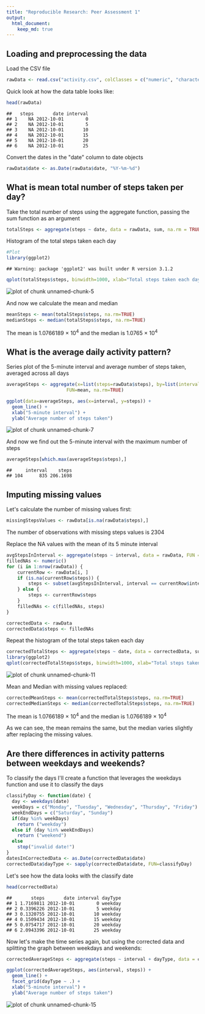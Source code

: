 ```yaml
---
title: "Reproducible Research: Peer Assessment 1"
output: 
  html_document:
    keep_md: true
---
```



## Loading and preprocessing the data
Load the CSV file

```r
rawData <- read.csv("activity.csv", colClasses = c("numeric", "character", "numeric"))
```

Quick look at how the data table looks like:

```r
head(rawData)
```

```
##   steps       date interval
## 1    NA 2012-10-01        0
## 2    NA 2012-10-01        5
## 3    NA 2012-10-01       10
## 4    NA 2012-10-01       15
## 5    NA 2012-10-01       20
## 6    NA 2012-10-01       25
```

Convert the dates in the "date" column to date objects

```r
rawData$date <- as.Date(rawData$date, "%Y-%m-%d")
```

## What is mean total number of steps taken per day?
Take the total number of steps using the aggregate function, passing the sum function as an argument

```r
totalSteps <- aggregate(steps ~ date, data = rawData, sum, na.rm = TRUE)
```

Histogram of the total steps taken each day

```r
#Plot
library(ggplot2)
```

```
## Warning: package 'ggplot2' was built under R version 3.1.2
```

```r
qplot(totalSteps$steps, binwidth=1000, xlab="Total steps taken each day")
```

![plot of chunk unnamed-chunk-5](figure/unnamed-chunk-5-1.png) 

And now we calculate the mean and median

```r
meanSteps <- mean(totalSteps$steps, na.rm=TRUE)
medianSteps <- median(totalSteps$steps, na.rm=TRUE)
```

The mean is 1.0766189 &times; 10<sup>4</sup> and the median is 1.0765 &times; 10<sup>4</sup>

## What is the average daily activity pattern?
Series plot of the 5-minute interval and average number of steps taken, averaged across all days

```r
averageSteps <- aggregate(x=list(steps=rawData$steps), by=list(interval=rawData$interval),
                      FUN=mean, na.rm=TRUE)

ggplot(data=averageSteps, aes(x=interval, y=steps)) +
  geom_line() +
  xlab("5-minute interval") +
  ylab("Average number of steps taken")
```

![plot of chunk unnamed-chunk-7](figure/unnamed-chunk-7-1.png) 

And now we find out the 5-minute interval with the maximum number of steps

```r
averageSteps[which.max(averageSteps$steps),]
```

```
##     interval    steps
## 104      835 206.1698
```


## Imputing missing values
Let's calculate the number of missing values first:

```r
missingStepsValues <- rawData[is.na(rawData$steps),]
```
The number of observations with missing steps values is 2304

Replace the NA values with the mean of its 5 minute interval

```r
avgStepsInInterval <- aggregate(steps ~ interval, data = rawData, FUN = mean)
filledNAs <- numeric()
for (i in 1:nrow(rawData)) {
    currentRow <- rawData[i, ]
    if (is.na(currentRow$steps)) {
        steps <- subset(avgStepsInInterval, interval == currentRow$interval)$steps
    } else {
        steps <- currentRow$steps
    }
    filledNAs <- c(filledNAs, steps)
}

correctedData <- rawData
correctedData$steps <- filledNAs
```

Repeat the histogram of the total steps taken each day

```r
correctedTotalSteps <- aggregate(steps ~ date, data = correctedData, sum, na.rm = TRUE)
library(ggplot2)
qplot(correctedTotalSteps$steps, binwidth=1000, xlab="Total steps taken each day, missing values replaced")
```

![plot of chunk unnamed-chunk-11](figure/unnamed-chunk-11-1.png) 

Mean and Median with missing values replaced:


```r
correctedMeanSteps <- mean(correctedTotalSteps$steps, na.rm=TRUE)
correctedMedianSteps <- median(correctedTotalSteps$steps, na.rm=TRUE)
```

The mean is 1.0766189 &times; 10<sup>4</sup> and the median is 1.0766189 &times; 10<sup>4</sup>

As we can see, the mean remains the same, but the median varies slightly after replacing the missing values.

## Are there differences in activity patterns between weekdays and weekends?
To classify the days I'll create a function that leverages the weekdays function and use it to classify the days

```r
classifyDay <- function(date) {
  day <- weekdays(date)
  weekDays = c("Monday", "Tuesday", "Wednesday", "Thursday", "Friday")
  weekEndDays = c("Saturday", "Sunday")
  if(day %in% weekDays)
    return ("weekday")
  else if (day %in% weekEndDays)
    return ("weekend")
  else 
    stop("invalid date!")
}
datesInCorrectedData <- as.Date(correctedData$date)
correctedData$dayType <- sapply(correctedData$date, FUN=classifyDay)
```

Let's see how the data looks with the classify date

```r
head(correctedData)
```

```
##       steps       date interval dayType
## 1 1.7169811 2012-10-01        0 weekday
## 2 0.3396226 2012-10-01        5 weekday
## 3 0.1320755 2012-10-01       10 weekday
## 4 0.1509434 2012-10-01       15 weekday
## 5 0.0754717 2012-10-01       20 weekday
## 6 2.0943396 2012-10-01       25 weekday
```

Now let's make the time series again, but using the corrected data and splitting the graph between weekdays and weekends:

```r
correctedAverageSteps <- aggregate(steps ~ interval + dayType, data = correctedData, mean)

ggplot(correctedAverageSteps, aes(interval, steps)) + 
  geom_line() + 
  facet_grid(dayType ~ .) +
  xlab("5-minute interval") + 
  ylab("Average number of steps taken")
```

![plot of chunk unnamed-chunk-15](figure/unnamed-chunk-15-1.png) 

